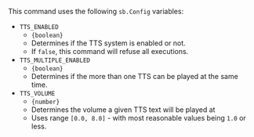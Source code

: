 This command uses the following `sb.Config` variables:

- `TTS_ENABLED` 
    - `{boolean}` 
    - Determines if the TTS system is enabled or not. 
    - If `false`, this command will refuse all executions.
- `TTS_MULTIPLE_ENABLED`
    - `{boolean}`
  - Determines if the more than one TTS can be played at the same time.
- `TTS_VOLUME`
    - `{number}`
    - Determines the volume a given TTS text will be played at
    - Uses range `[0.0, 8.0]` - with most reasonable values being `1.0` or less.

